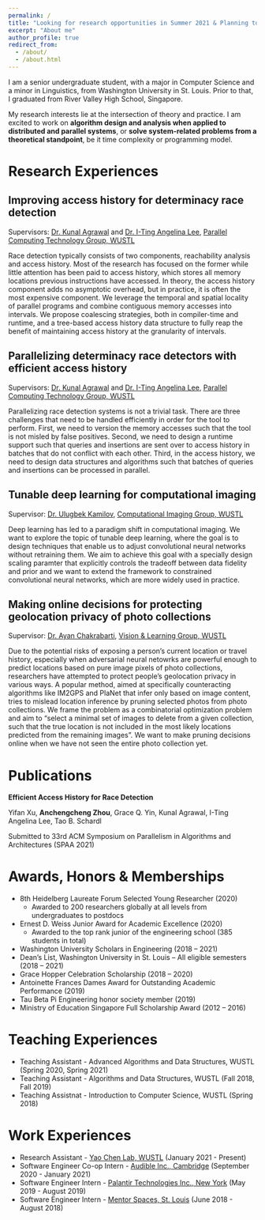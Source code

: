 ```yaml
---
permalink: /
title: "Looking for research opportunities in Summer 2021 & Planning to attend graduate school in Fall 2022"
excerpt: "About me"
author_profile: true
redirect_from: 
  - /about/
  - /about.html
---
```





I am a senior undergraduate student, with a major in Computer Science and a minor in Linguistics, from Washington University in St. Louis. Prior to that, I graduated from River Valley High School, Singapore.

My research interests lie at the intersection of theory and practice. I am excited to work on **algorithm design and analysis when applied to distributed and parallel systems**, or **solve system-related problems from a theoretical standpoint**, be it time complexity or programming model.




Research Experiences
======

Improving access history for determinacy race detection
------
Supervisors: [Dr. Kunal Agrawal](https://www.cse.wustl.edu/~kunal/) and [Dr. I-Ting Angelina Lee](https://www.cse.wustl.edu/~angelee/home_page/), [Parallel Computing Technology Group, WUSTL](http://parallel.cse.wustl.edu/index.html)

Race detection typically consists of two components, reachability analysis and access history. Most of the research
has focused on the former while little attention has been paid to access history, which stores all memory locations previous instructions have
accessed. In theory, the access history component adds no asymptotic overhead, but in practice, it is often the most expensive component. 
We leverage the temporal and spatial locality of parallel programs and combine contiguous memory accesses into intervals. 
We propose coalescing strategies, both in compiler-time and runtime, and a tree-based access history data structure to fully reap the benefit
of maintaining access history at the granularity of intervals.


Parallelizing determinacy race detectors with efficient access history
------
Supervisors: [Dr. Kunal Agrawal](https://www.cse.wustl.edu/~kunal/) and [Dr. I-Ting Angelina Lee](https://www.cse.wustl.edu/~angelee/home_page/), [Parallel Computing Technology Group, WUSTL](http://parallel.cse.wustl.edu/index.html)

Parallelizing race detection systems is not a trivial task. There are three challenges that need to be handled efficiently in order for the tool to perform. First, we need to version the memory accesses such that the tool is not misled by false positives. Second, we need to design a runtime support such that queries and insertions are sent over to access history in batches that do not conflict with each other. Third, in the access history, we need to design data structures and algorithms such that batches of queries and insertions can be processed in parallel.


Tunable deep learning for computational imaging
------
Supervisor: [Dr. Ulugbek Kamilov](https://cigroup.wustl.edu/ulugbek-s-kamilov/), [Computational Imaging Group, WUSTL](https://cigroup.wustl.edu/)

Deep learning has led to a paradigm shift in computational imaging. We want to explore the topic of tunable deep learning, where the goal is to design techniques that enable us to adjust convolutional neural networks without retraining them. We aim to achieve this goal with a specially design scaling paramter that explicitly controls the tradeoff between data fidelity and prior and we want to extend the framework to constrained convolutional neural networks, which are more widely used in practice.


Making online decisions for protecting geolocation privacy of photo collections
------
Supervisor: [Dr. Ayan Chakrabarti](https://projects.ayanc.org/), [Vision & Learning Group, WUSTL](https://vlg.seas.wustl.edu/)

Due to the potential risks of exposing a person’s current location or travel history,
especially when adversarial neural netowrks are powerful enough to predict locations based on pure image pixels of photo collections, researchers have attempted
to protect people’s geolocation privacy in various ways. A popular method, aimed at specifically counteracting
algorithms like IM2GPS and PlaNet that infer only based on image content, tries to mislead location inference by pruning selected photos from photo collections. We frame the problem as a combinatorial optimization problem and aim to “select a minimal set of
images to delete from a given collection, such that the true location is not included in the most
likely locations predicted from the remaining images”. We want to make pruning decisions online when we have not seen the entire photo collection yet.


Publications
======

**Efficient Access History for Race Detection**

Yifan Xu, **Anchengcheng Zhou**, Grace Q. Yin, Kunal Agrawal, I-Ting Angelina Lee, Tao B. Schardl 

Submitted to 33rd ACM Symposium on Parallelism in Algorithms and Architectures (SPAA 2021)




Awards, Honors & Memberships
======
* 8th Heidelberg Laureate Forum Selected Young Researcher (2020)
  * Awarded to 200 researchers globally at all levels from undergraduates to postdocs
* Ernest D. Weiss Junior Award for Academic Excellence (2020)
  * Awarded to the top rank junior of the engineering school (385 students in total)
* Washington University Scholars in Engineering (2018 – 2021)
* Dean’s List, Washington University in St. Louis – All eligible semesters (2018 – 2021)
* Grace Hopper Celebration Scholarship (2018 – 2020)
*	Antoinette Frances Dames Award for Outstanding Academic Performance (2019)
*	Tau Beta Pi Engineering honor society member (2019)
*	Ministry of Education Singapore Full Scholarship Award (2012 – 2016)



Teaching Experiences
======

* Teaching Assistant - Advanced Algorithms and Data Structures, WUSTL (Spring 2020, Spring 2021)
* Teaching Assistant - Algorithms and Data Structures, WUSTL (Fall 2018, Fall 2019)
* Teaching Assistnat - Introduction to Computer Science, WUSTL (Spring 2018)


Work Experiences
======

* Research Assistant - [Yao Chen Lab, WUSTL](https://sites.wustl.edu/yaochenlab/) (January 2021 - Present)
* Software Engineer Co-op Intern - [Audible Inc., Cambridge](https://www.audible.com/) (September 2020 - January 2021)
* Software Engineer Intern - [Palantir Technologies Inc., New York](https://www.palantir.com/) (May 2019 - August 2019)
* Software Engineer Intern - [Mentor Spaces, St. Louis](https://www.mentorspaces.com/) (June 2018 - August 2018)


